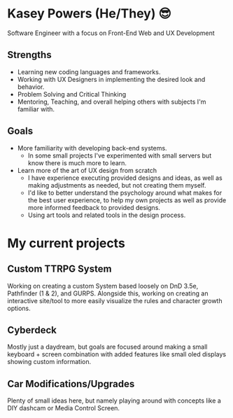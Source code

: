 # Kasey Powers (He/They) 😎
Software Engineer with a focus on Front-End Web and UX Development

## Strengths
- Learning new coding languages and frameworks.
- Working with UX Designers in implementing the desired look and behavior.
- Problem Solving and Critical Thinking
- Mentoring, Teaching, and overall helping others with subjects I'm familiar with.

## Goals
- More familiarity with developing back-end systems.
  - In some small projects I've experimented with small servers but know there is much more to learn.
- Learn more of the art of UX design from scratch
  - I have experience executing provided designs and ideas, as well as making adjustments as needed, but not creating them myself.
  - I'd like to better understand the psychology around what makes for the best user experience, to help my own projects as well as provide more informed feedback to provided designs.
  - Using art tools and related tools in the design process.
  
# My current projects

## Custom TTRPG System
Working on creating a custom System based loosely on DnD 3.5e, Pathfinder (1 & 2), and GURPS.
Alongside this, working on creating an interactive site/tool to more easily visualize the rules and character growth options.

## Cyberdeck
Mostly just a daydream, but goals are focused around making a small keyboard + screen combination with added features like small oled displays showing custom information.

## Car Modifications/Upgrades
Plenty of small ideas here, but namely playing around with concepts like a DIY dashcam or Media Control Screen.
